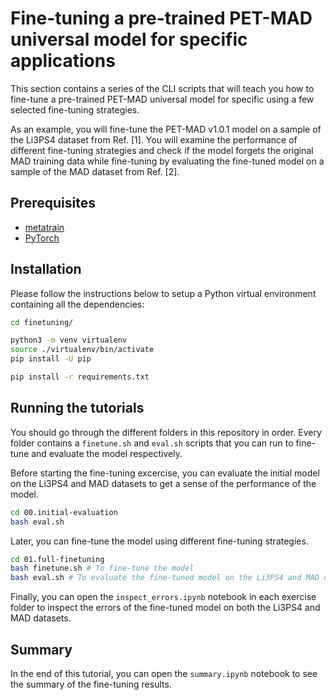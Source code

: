 # Fine-tuning a pre-trained PET-MAD universal model for specific applications

This section contains a series of the CLI scripts that will teach you how to
fine-tune a pre-trained PET-MAD universal model for specific using a few selected
fine-tuning strategies.

As an example, you will fine-tune the PET-MAD v1.0.1 model on a sample of
the Li3PS4 dataset from Ref. [1]. You will examine the performance of different
fine-tuning strategies and check if the model forgets the original MAD training
data while fine-tuning by evaluating the fine-tuned model on a sample of the
MAD dataset from Ref. [2].

## Prerequisites

- [metatrain](https://metatensor.github.io/metatrain/)
- [PyTorch](https://pytorch.org/)


## Installation

Please follow the instructions below to setup a Python virtual environment
containing all the dependencies:

```bash
cd finetuning/

python3 -m venv virtualenv
source ./virtualenv/bin/activate
pip install -U pip

pip install -r requirements.txt
```

## Running the tutorials

You should go through the different folders in this repository in order.
Every folder contains a `finetune.sh` and `eval.sh` scripts that you can run
to fine-tune and evaluate the model respectively.

Before starting the fine-tuning excercise, you can evaluate the initial model
on the Li3PS4 and MAD datasets to get a sense of the performance of the model.

```bash
cd 00.initial-evaluation
bash eval.sh
```

Later, you can fine-tune the model using different fine-tuning strategies.

```bash
cd 01.full-finetuning
bash finetune.sh # To fine-tune the model
bash eval.sh # To evaluate the fine-tuned model on the Li3PS4 and MAD datasets
```

Finally, you can open the `inspect_errors.ipynb` notebook in each exercise folder
to inspect the errors of the fine-tuned model on both the Li3PS4 and MAD datasets.

## Summary

In the end of this tutorial, you can open the `summary.ipynb` notebook to see
the summary of the fine-tuning results.